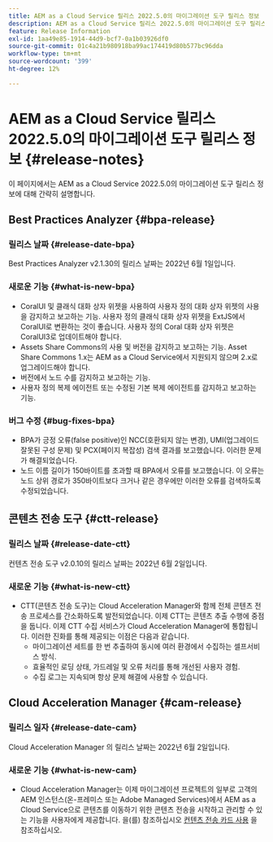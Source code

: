 ```yaml
---
title: AEM as a Cloud Service 릴리스 2022.5.0의 마이그레이션 도구 릴리스 정보
description: AEM as a Cloud Service 릴리스 2022.5.0의 마이그레이션 도구 릴리스 정보
feature: Release Information
exl-id: 1aa49e85-1914-44d9-bcf7-0a1b03926df0
source-git-commit: 01c4a21b980918ba99ac174419d80b577bc96dda
workflow-type: tm+mt
source-wordcount: '399'
ht-degree: 12%

---
```


# AEM as a Cloud Service 릴리스 2022.5.0의 마이그레이션 도구 릴리스 정보 {#release-notes}

이 페이지에서는 AEM as a Cloud Service 2022.5.0의 마이그레이션 도구 릴리스 정보에 대해 간략히 설명합니다.

## Best Practices Analyzer {#bpa-release}

### 릴리스 날짜 {#release-date-bpa}

Best Practices Analyzer v2.1.30의 릴리스 날짜는 2022년 6월 1일입니다.

### 새로운 기능 {#what-is-new-bpa}

* CoralUI 및 클래식 대화 상자 위젯을 사용하여 사용자 정의 대화 상자 위젯의 사용을 감지하고 보고하는 기능. 사용자 정의 클래식 대화 상자 위젯을 ExtJS에서 CoralUI로 변환하는 것이 좋습니다. 사용자 정의 Coral 대화 상자 위젯은 CoralUI3로 업데이트해야 합니다.
* Assets Share Commons의 사용 및 버전을 감지하고 보고하는 기능. Asset Share Commons 1.x는 AEM as a Cloud Service에서 지원되지 않으며 2.x로 업그레이드해야 합니다.
* 버전에서 노드 수를 감지하고 보고하는 기능.
* 사용자 정의 복제 에이전트 또는 수정된 기본 복제 에이전트를 감지하고 보고하는 기능.

### 버그 수정 {#bug-fixes-bpa}

* BPA가 긍정 오류(false positive)인 NCC(호환되지 않는 변경), UMI(업그레이드 잘못된 구성 문제) 및 PCX(페이지 복잡성) 검색 결과를 보고했습니다. 이러한 문제가 해결되었습니다.
* 노드 이름 길이가 150바이트를 초과할 때 BPA에서 오류를 보고했습니다. 이 오류는 노드 상위 경로가 350바이트보다 크거나 같은 경우에만 이러한 오류를 검색하도록 수정되었습니다.

## 콘텐츠 전송 도구 {#ctt-release}

### 릴리스 날짜 {#release-date-ctt}

컨텐츠 전송 도구 v2.0.10의 릴리스 날짜는 2022년 6월 2일입니다.

### 새로운 기능 {#what-is-new-ctt}

* CTT(콘텐츠 전송 도구)는 Cloud Acceleration Manager와 함께 전체 콘텐츠 전송 프로세스를 간소화하도록 발전되었습니다. 이제 CTT는 콘텐츠 추출 수행에 중점을 둡니다. 이제 CTT 수집 서비스가 Cloud Acceleration Manager에 통합됩니다. 이러한 진화를 통해 제공되는 이점은 다음과 같습니다.
   * 마이그레이션 세트를 한 번 추출하여 동시에 여러 환경에서 수집하는 셀프서비스 방식.
   * 효율적인 로딩 상태, 가드레일 및 오류 처리를 통해 개선된 사용자 경험.
   * 수집 로그는 지속되며 항상 문제 해결에 사용할 수 있습니다.

## Cloud Acceleration Manager {#cam-release}

### 릴리스 일자 {#release-date-cam}

Cloud Acceleration Manager 의 릴리스 날짜는 2022년 6월 2일입니다.

### 새로운 기능 {#what-is-new-cam}

* Cloud Acceleration Manager는 이제 마이그레이션 프로젝트의 일부로 고객의 AEM 인스턴스(온-프레미스 또는 Adobe Managed Services)에서 AEM as a Cloud Service으로 콘텐츠를 이동하기 위한 콘텐츠 전송을 시작하고 관리할 수 있는 기능을 사용자에게 제공합니다. 을(를) 참조하십시오 [컨텐츠 전송 카드 사용](https://experienceleague.adobe.com/docs/experience-manager-cloud-service/content/migration-journey/cloud-acceleration-manager/using-cam/cam-implementation-phase.html#content-transfer) 을 참조하십시오.
